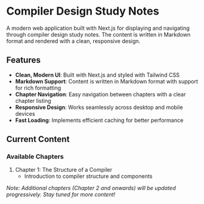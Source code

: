 # Compiler Design Study Notes

A modern web application built with Next.js for displaying and navigating through compiler design study notes. The content is written in Markdown format and rendered with a clean, responsive design.

## Features

- **Clean, Modern UI**: Built with Next.js and styled with Tailwind CSS
- **Markdown Support**: Content is written in Markdown format with support for rich formatting
- **Chapter Navigation**: Easy navigation between chapters with a clear chapter listing
- **Responsive Design**: Works seamlessly across desktop and mobile devices
- **Fast Loading**: Implements efficient caching for better performance

## Current Content

### Available Chapters

1. Chapter 1: The Structure of a Compiler
   - Introduction to compiler structure and components

_Note: Additional chapters (Chapter 2 and onwards) will be updated progressively. Stay tuned for more content!_
